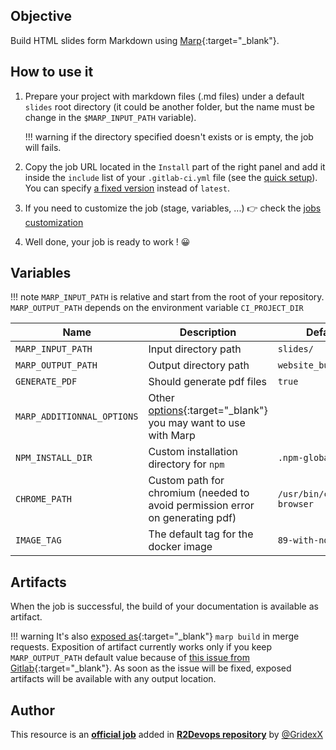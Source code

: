## Objective

Build HTML slides form Markdown using [Marp](https://marp.app/){:target="_blank"}.


## How to use it

1. Prepare your project with markdown files (.md files) under a default `slides` root directory (it could be another folder, but the name must be change in the `$MARP_INPUT_PATH` variable).

    !!! warning
        if the directory specified doesn't exists or is empty, the job will fails.


2. Copy the job URL located in the `Install` part of the right panel and add it inside the `include` list of your `.gitlab-ci.yml` file (see the [quick setup](/use-the-hub/#quick-setup)). You can specify [a fixed version](#changelog) instead of `latest`.
3. If you need to customize the job (stage, variables, ...) 👉 check the [jobs
   customization](/use-the-hub/#jobs-customization)

4. Well done, your job is ready to work ! 😀




## Variables

!!! note
    `MARP_INPUT_PATH` is relative and start from the root of your
    repository.
    `MARP_OUTPUT_PATH` depends on the environment variable `CI_PROJECT_DIR`


| Name | Description | Default |
| ---- | ----------- | ------- |
| `MARP_INPUT_PATH` | Input directory path | `slides/` |
| `MARP_OUTPUT_PATH` | Output directory path | `website_build/` |
| `GENERATE_PDF` | Should generate pdf files | `true` |
| `MARP_ADDITIONNAL_OPTIONS` | Other [options](https://github.com/marp-team/marp-cli#by-cli-option){:target="_blank"} you may want to use with Marp | ` ` |
| `NPM_INSTALL_DIR` | Custom installation directory for `npm` | `.npm-global/` |
| `CHROME_PATH` | Custom path for chromium (needed to avoid permission error on generating pdf) | `/usr/bin/chromium-browser` |
| `IMAGE_TAG` | The default tag for the docker image | `89-with-node-14`  |


## Artifacts

When the job is successful, the build of your documentation is available as artifact.

!!! warning
    It's also [exposed as](https://docs.gitlab.com/ee/ci/yaml/#artifactsexpose_as){:target="_blank"}
    `marp build` in merge requests.
    Exposition of artifact currently works only if you keep `MARP_OUTPUT_PATH`
    default value because of [this issue from
    Gitlab](https://gitlab.com/gitlab-org/gitlab/-/issues/37129){:target="_blank"}.
    As soon as the issue will be fixed, exposed artifacts will be available
    with any output location.



## Author
This resource is an **[official job](https://docs.r2devops.io/faq-labels/)** added in [**R2Devops repository**](https://gitlab.com/r2devops/hub) by [@GridexX](https://gitlab.com/GridexX)
